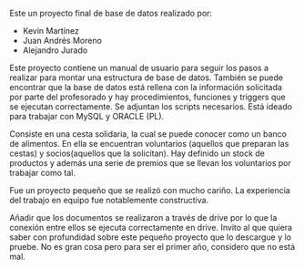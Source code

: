 Este un proyecto final de base de datos realizado por:
- Kevin Martínez
- Juan Andrés Moreno
- Alejandro Jurado

Este proyecto contiene un manual de usuario para seguir los pasos a realizar para montar una estructura de base de datos. También se puede encontrar que la base de datos está rellena con la información solicitada por parte del profesorado y hay procedimientos, funciones y triggers que se ejecutan correctamente. Se adjuntan los scripts necesarios.
Está ideado para trabajar con MySQL y ORACLE (PL).

Consiste en una cesta solidaria, la cual se puede conocer como un banco de alimentos. En ella se encuentran voluntarios (aquellos que preparan las cestas) y socios(aquellos que la solicitan). Hay definido un stock de productos y además una serie de premios que se llevan los voluntarios por trabajar como tal.


Fue un proyecto pequeño que se realizó con mucho cariño. La experiencia del trabajo en equipo fue notablemente constructiva.

Añadir que los documentos se realizaron a través de drive por lo que la conexión entre ellos se ejecuta correctamente en drive. Invito al que quiera saber con profundidad sobre este pequeño proyecto que lo descargue y lo pruebe. No es gran cosa pero para ser el primer año, considero que no está mal.
